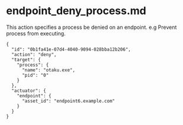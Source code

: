 
# endpoint_deny_process.md

This action specifies a process be denied on an endpoint. e.g Prevent process from executing.

```
{
  "id": "0b1fa41e-07d4-4040-9094-028bba12b206",
  "action": "deny",
  "target": {
    "process": {
      "name": "otaku.exe",
      "pid": "0"
    }
  },
  "actuator": {
    "endpoint": {
      "asset_id": "endpoint6.example.com"
    }
  }
}
```